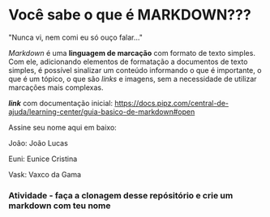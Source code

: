 # Você sabe o que é MARKDOWN???

"Nunca vi, nem comi eu só ouço falar..."

_Markdown_ é uma **linguagem de marcação** com formato de texto simples. Com ele, adicionando elementos de formatação a documentos de texto simples, é possível sinalizar um conteúdo informando o que é importante, o que é um tópico, o que são *links* e imagens, sem a necessidade de utilizar marcações mais complexas.

***link*** com documentação inicial: <https://docs.pipz.com/central-de-ajuda/learning-center/guia-basico-de-markdown#open>

Assine seu nome aqui em baixo:
  
  João: João Lucas
  
  Euni: Eunice Cristina
  
  Vask: Vaxco da Gama
  
  ### Atividade - faça a clonagem desse repósitório e crie um markdown com teu nome
